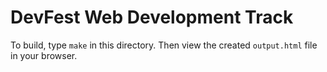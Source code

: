 DevFest Web Development Track
=======================

To build, type `make` in this directory. Then view the created `output.html` file in your browser.
